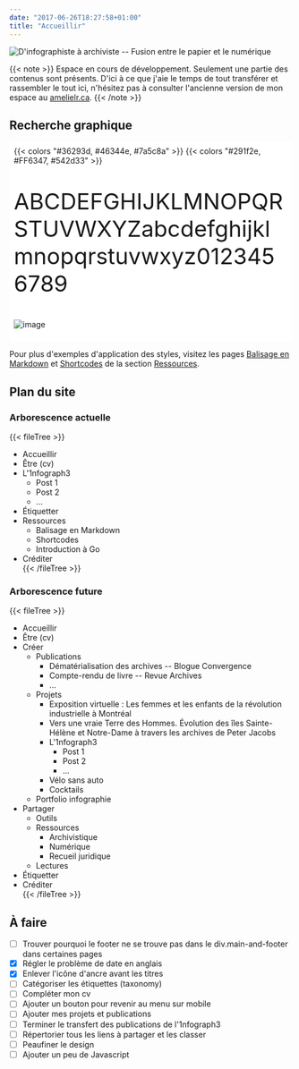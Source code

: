 ```yaml
---
date: "2017-06-26T18:27:58+01:00"
title: "Accueillir"
---
```


![D'infographiste à archiviste -- Fusion entre le papier et le numérique](images/infographiste-archiviste.png)

{{< note >}}
Espace en cours de développement. Seulement une partie des contenus sont présents. D'ici à ce que j'aie le temps de tout transférer et rassembler le tout ici, n'hésitez pas à consulter l'ancienne version de mon espace au [amelielr.ca](https://amelielr.ca).
{{< /note >}}

## Recherche graphique

<div style="background-color: white; padding: 0.5rem;">
{{< colors "#36293d, #46344e, #7a5c8a" >}}
{{< colors "#291f2e, #FF6347, #542d33" >}}

<p style="color: var(--darker); overflow-wrap: break-word; font-size: 2.5rem; ">
ABCDEFGHIJKLMNOPQRSTUVWXYZabcdefghijklmnopqrstuvwxyz0123456789
</p>

![image](images/monkeeboy-polygon-23.jpg)

</div>

Pour plus d'exemples d'application des styles, visitez les pages [Balisage en Markdown](docs/balisage) et [Shortcodes](docs/cupper-shortcodes) de la section [Ressources](docs).

## Plan du site

### Arborescence actuelle

{{< fileTree >}}
* Accueillir
* Être (cv)
* L'1nfograph3
    * Post 1
    * Post 2
    * ...
* Étiquetter
* Ressources
    * Balisage en Markdown
    * Shortcodes
    * Introduction à Go 
* Créditer  
{{< /fileTree >}}

### Arborescence future

{{< fileTree >}}
* Accueillir
* Être (cv)
* Créer
    * Publications
        * Dématérialisation des archives -- Blogue Convergence
        * Compte-rendu de livre -- Revue Archives
        * ...
    * Projets
        * Exposition virtuelle : Les femmes et les enfants de la révolution industrielle à Montréal
        * Vers une vraie Terre des Hommes. Évolution des îles Sainte-Hélène et Notre-Dame à travers les archives de Peter Jacobs
        * L'1nfograph3
            * Post 1
            * Post 2
            * ...
        * Vélo sans auto
        * Cocktails
    * Portfolio infographie
* Partager
    * Outils
    * Ressources
        * Archivistique
        * Numérique
        * Recueil juridique
    * Lectures
* Étiquetter
* Créditer  
{{< /fileTree >}}

## À faire

<div class="nobullets">

- [ ] Trouver pourquoi le footer ne se trouve pas dans le div.main-and-footer dans certaines pages
- [x] Régler le problème de date en anglais
- [x] Enlever l'icône d'ancre avant les titres
- [ ] Catégoriser les étiquettes (taxonomy)
- [ ] Compléter mon cv
- [ ] Ajouter un bouton pour revenir au menu sur mobile
- [ ] Ajouter mes projets et publications
- [ ] Terminer le transfert des publications de l'1nfograph3
- [ ] Répertorier tous les liens à partager et les classer
- [ ] Peaufiner le design
- [ ] Ajouter un peu de Javascript

</div>